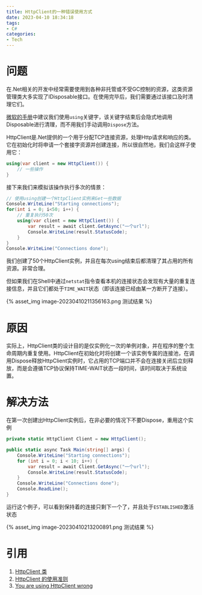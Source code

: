 ```yaml
---
title: HttpClient的一种错误使用方式
date: 2023-04-10 18:34:18
tags:
- C#
categories:
- Tech
---
```


# 问题

在.Net相关的开发中经常需要使用到各种非托管或不受GC控制的资源，这类资源管理类大多实现了IDisposable接口。在使用完毕后，我们需要通过该接口及时清理它们。

[微软的手册](https://learn.microsoft.com/en-us/dotnet/csharp/language-reference/statements/using)中建议我们使用```using```关键字，该关键字结束后会隐式地调用Disposable进行清理，而不用我们手动调用```Dispose```方法。

HttpClient是.Net提供的一个用于分配TCP连接资源，处理Http请求和响应的类。它在初始化时将申请一个套接字资源并创建连接，所以很自然地，我们会这样子使用它：

<!--more-->

```c#
using(var client = new HttpClient()) {
    // 一些操作
}
```

接下来我们来模拟该操作执行多次的情景：

```c#
// 使用using创建一个HttpClient实例来Get一些数据
Console.WriteLine("Starting connections");
for(int i = 0; i<50; i++) {
    // 重复执行50次
    using(var client = new HttpClient()) {
    	var result = await client.GetAsync("一个url");
		Console.WriteLine(result.StatusCode);
	}
}
Console.WriteLine("Connections done");
```

我们创建了50个HttpClient实例，并且在每次using结束后都清理了其占用的所有资源。非常合理。

但如果我们在Shell中通过```netstat```指令查看本机的连接状态会发现有大量的重复连接信息，并且它们都处于```TIME_WAIT```状态（即该连接已经由某一方断开了连接）。

{% asset_img image-20230410211356163.png 测试结果 %}

# 原因

实际上，HttpClient类的设计目的是仅实例化一次的单例对象，并在程序的整个生命周期内重复使用。HttpClient在初始化时将创建一个该实例专属的连接池，在调用Dispose释放HttpClient实例时，它占用的TCP端口并不会在连接关闭后立刻释放，而是会遵循TCP协议保持TIME-WAIT状态一段时间，该时间取决于系统设置。

# 解决方法

在第一次创建出HttpClient实例后，在非必要的情况下不要Dispose，重用这个实例

```c#
private static HttpClient Client = new HttpClient();

public static async Task Main(string[] args) {
    Console.WriteLine("Starting connections");
    for (int i = 0; i < 10; i++) {
        var result = await Client.GetAsync("一个url");
        Console.WriteLine(result.StatusCode);
    }
    Console.WriteLine("Connections done");
    Console.ReadLine();
}
```

运行这个例子，可以看到保持着的连接只剩下一个了，并且处于```ESTABLISHED```激活状态

{% asset_img image-20230410213200891.png 测试结果 %}

# 引用

1. [HttpClient 类](https://learn.microsoft.com/zh-cn/dotnet/api/System.Net.Http.HttpClient?view=net-7.0)
2. [HttpClient 的使用准则](https://learn.microsoft.com/zh-cn/dotnet/api/System.Net.Http.HttpClient?view=net-7.0)
3. [You are using HttpClient wrong](https://www.aspnetmonsters.com/2016/08/2016-08-27-httpclientwrong/)